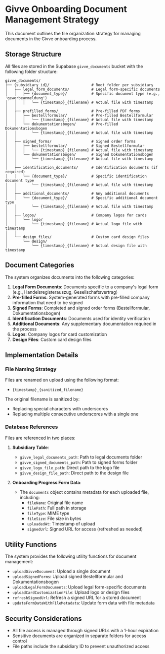 # Givve Onboarding Document Management Strategy

This document outlines the file organization strategy for managing documents in the Givve onboarding process.

## Storage Structure

All files are stored in the Supabase `givve_documents` bucket with the following folder structure:

```
givve_documents/
├── {subsidiary_id}/                   # Root folder per subsidiary
│   ├── legal_form_documents/          # Legal form-specific documents
│   │   ├── {document_type}/           # Specific document type (e.g., 'gewerbeanmeldung')
│   │   │   └── {timestamp}_{filename} # Actual file with timestamp
│   │
│   ├── prefilled_forms/               # Pre-filled PDF forms
│   │   ├── bestellformular/           # Pre-filled Bestellformular
│   │   │   └── {timestamp}_{filename} # Actual file with timestamp
│   │   └── dokumentationsbogen/       # Pre-filled Dokumentationsbogen
│   │       └── {timestamp}_{filename} # Actual file with timestamp
│   │
│   ├── signed_forms/                  # Signed order forms
│   │   ├── bestellformular/           # Signed Bestellformular
│   │   │   └── {timestamp}_{filename} # Actual file with timestamp
│   │   └── dokumentationsbogen/       # Signed Dokumentationsbogen
│   │       └── {timestamp}_{filename} # Actual file with timestamp
│   │
│   ├── identification_documents/      # Identification documents (if required)
│   │   └── {document_type}/           # Specific identification document type
│   │       └── {timestamp}_{filename} # Actual file with timestamp
│   │
│   ├── additional_documents/          # Any additional documents
│   │   └── {document_type}/           # Specific additional document type
│   │       └── {timestamp}_{filename} # Actual file with timestamp
│   │
│   ├── logos/                         # Company logos for cards
│   │   └── logo/
│   │       └── {timestamp}_{filename} # Actual logo file with timestamp
│   │
│   └── design_files/                  # Custom card design files
│       └── design/
│           └── {timestamp}_{filename} # Actual design file with timestamp
```

## Document Categories

The system organizes documents into the following categories:

1. **Legal Form Documents**: Documents specific to a company's legal form (e.g., Handelsregisterauszug, Gesellschaftsvertrag)
2. **Pre-filled Forms**: System-generated forms with pre-filled company information that need to be signed
3. **Signed Forms**: Completed and signed order forms (Bestellformular, Dokumentationsbogen)
4. **Identification Documents**: Documents used for identity verification
5. **Additional Documents**: Any supplementary documentation required in the process
6. **Logos**: Company logos for card customization
7. **Design Files**: Custom card design files

## Implementation Details

### File Naming Strategy

Files are renamed on upload using the following format:

- `{timestamp}_{sanitized_filename}`

The original filename is sanitized by:

- Replacing special characters with underscores
- Replacing multiple consecutive underscores with a single one

### Database References

Files are referenced in two places:

1. **Subsidiary Table**:

   - `givve_legal_documents_path`: Path to legal documents folder
   - `givve_signed_documents_path`: Path to signed forms folder
   - `givve_logo_file_path`: Direct path to the logo file
   - `givve_design_file_path`: Direct path to the design file

2. **Onboarding Progress Form Data**:
   - The `documents` object contains metadata for each uploaded file, including:
     - `fileName`: Original file name
     - `filePath`: Full path in storage
     - `fileType`: MIME type
     - `fileSize`: File size in bytes
     - `uploadedAt`: Timestamp of upload
     - `signedUrl`: Signed URL for access (refreshed as needed)

## Utility Functions

The system provides the following utility functions for document management:

- `uploadGivveDocument`: Upload a single document
- `uploadSignedForms`: Upload signed Bestellformular and Dokumentationsbogen
- `uploadLegalFormDocuments`: Upload legal form-specific documents
- `uploadCardCustomizationFile`: Upload logo or design files
- `refreshSignedUrl`: Refresh a signed URL for a stored document
- `updateFormDataWithFileMetadata`: Update form data with file metadata

## Security Considerations

- All file access is managed through signed URLs with a 1-hour expiration
- Sensitive documents are organized in separate folders for access control
- File paths include the subsidiary ID to prevent unauthorized access
